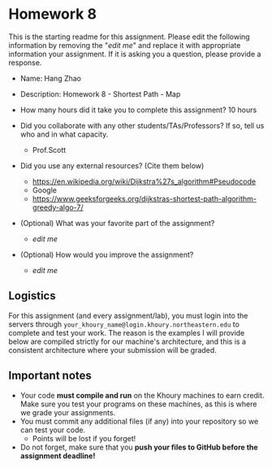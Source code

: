 # Homework 8

This is the starting readme for this assignment.  Please edit the following 
information by removing the "*edit me*" and replace it with appropriate 
information your assignment. If it is asking you a question, please provide 
a response.

- Name: Hang Zhao

- Description: Homework 8 - Shortest Path - Map

- How many hours did it take you to complete this assignment? 10 hours

- Did you collaborate with any other students/TAs/Professors? If so, tell 
  us who and in what capacity.
  - Prof.Scott

- Did you use any external resources? (Cite them below)
  - https://en.wikipedia.org/wiki/Dijkstra%27s_algorithm#Pseudocode
  - Google
  - https://www.geeksforgeeks.org/dijkstras-shortest-path-algorithm-greedy-algo-7/

- (Optional) What was your favorite part of the assignment? 
  - *edit me*

- (Optional) How would you improve the assignment? 
  - *edit me*

## Logistics

For this assignment (and every assignment/lab), you must login into the 
servers through `your_khoury_name@login.khoury.northeastern.edu` to complete 
and test your work. The reason is the examples I will provide below are 
compiled strictly for our machine's architecture, and this is a consistent 
architecture where your submission will be graded.

## Important notes

* Your code **must compile and run** on the Khoury machines to earn credit. 
  Make sure you test your programs on these machines, as this is where we 
  grade your assignments.
* You must commit any additional files (if any) into your repository so we 
  can test your code.
  * Points will be lost if you forget!
* Do not forget, make sure that you **push your files to GitHub before the 
  assignment deadline!**

